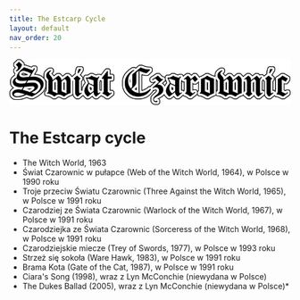 ```yaml
---
title: The Estcarp Cycle
layout: default
nav_order: 20
---
```


![Witch World](../assets/img/swiat_czarownic.png "Witch World")

# The Estcarp cycle 

* The Witch World, 1963
* Świat Czarownic w pułapce (Web of the Witch World, 1964), w Polsce w 1990 roku
* Troje przeciw Światu Czarownic (Three Against the Witch World, 1965), w Polsce w 1991 roku
* Czarodziej ze Świata Czarownic (Warlock of the Witch World, 1967), w Polsce w 1991 roku
* Czarodziejka ze Świata Czarownic (Sorceress of the Witch World, 1968), w Polsce w 1991 roku
* Czarodziejskie miecze (Trey of Swords, 1977), w Polsce w 1993 roku
* Strzeż się sokoła (Ware Hawk, 1983), w Polsce w 1991 roku
* Brama Kota (Gate of the Cat, 1987), w Polsce w 1991 roku
* Ciara's Song (1998), wraz z Lyn McConchie (niewydana w Polsce)
* The Dukes Ballad (2005), wraz z Lyn McConchie (niewydana w Polsce)*
